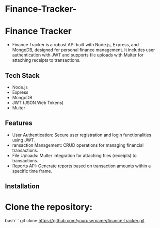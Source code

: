 ﻿# Finance-Tracker-
# Finance Tracker
- Finance Tracker is a robust API built with Node.js, Express, and MongoDB, designed for personal finance management. It includes user authentication with JWT and supports file uploads with Multer for attaching receipts to transactions.

## Tech Stack
- Node.js
- Express
- MongoDB
- JWT (JSON Web Tokens)
- Multer
## Features
- User Authentication: Secure user registration and login functionalities using JWT.
- ransaction Management: CRUD operations for managing financial transactions.
- File Uploads: Multer integration for attaching files (receipts) to transactions.
- Reports API: Generate reports based on transaction amounts within a specific time frame.
## Installation
# Clone the repository:
bash```
  git clone https://github.com/yourusername/finance-tracker.git
```
